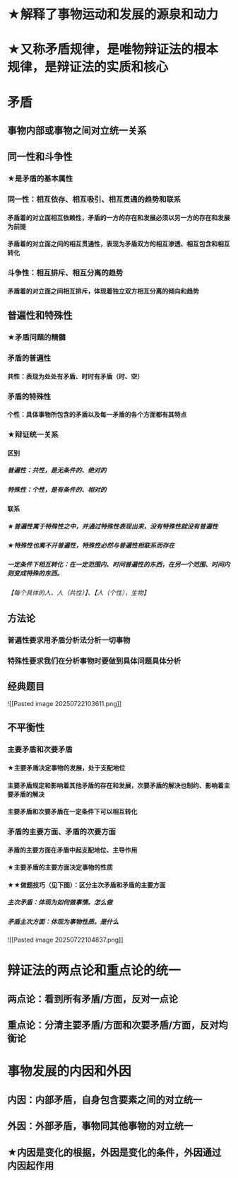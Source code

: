 # ★解释了事物运动和发展的源泉和动力
# ★又称矛盾规律，是唯物辩证法的根本规律，是辩证法的实质和核心
# 矛盾
## 事物内部或事物之间对立统一关系
## 同一性和斗争性
### ★是矛盾的基本属性
### 同一性：相互依存、相互吸引、相互贯通的趋势和联系
#### 矛盾着的对立面相互依赖性，矛盾的一方的存在和发展必须以另一方的存在和发展为前提
#### 矛盾着的对立面之间的相互贯通性，表现为矛盾双方的相互渗透、相互包含和相互转化
### 斗争性：相互排斥、相互分离的趋势
#### 矛盾着的对立面之间相互排斥，体现着独立双方相互分离的倾向和趋势
## 普遍性和特殊性
### ★矛盾问题的精髓
### 矛盾的普遍性
#### 共性：表现为处处有矛盾、时时有矛盾（时、空）
### 矛盾的特殊性
#### 个性：具体事物所包含的矛盾以及每一矛盾的各个方面都有其特点
### ★辩证统一关系
#### 区别
##### 普遍性：共性，是无条件的、绝对的
##### 特殊性：个性，是有条件的、相对的
#### 联系
##### ★普遍性寓于特殊性之中，并通过特殊性表现出来，没有特殊性就没有普遍性
##### ★特殊性也离不开普遍性，特殊性必然与普遍性相联系而存在
##### 一定条件下相互转化：在一定范围内、时间普遍性的东西，在另一个范围、时间内则变成特殊的东西。
###### 【每个具体的人、人（共性）】、【人（个性），生物】
## 方法论
### 普遍性要求用矛盾分析法分析一切事物
### 特殊性要求我们在分析事物时要做到具体问题具体分析
## 经典题目
![[Pasted image 20250722103611.png]]
## 不平衡性
### 主要矛盾和次要矛盾
#### ★主要矛盾决定事物的发展，处于支配地位
#### 主要矛盾规定和影响着其他矛盾的存在和发展，次要矛盾的解决也制约、影响着主要矛盾的解决
#### 主要矛盾和次要矛盾在一定条件下可以相互转化
### 矛盾的主要方面、矛盾的次要方面
#### 矛盾的主要方面在矛盾中起支配地位、主导作用
#### ★主要矛盾的主要方面决定事物的性质
#### ★★做题技巧（见下图）：区分主次矛盾和矛盾的主要方面
##### 主次矛盾：体现为如何做事情。怎么做
##### 矛盾主次方面：体现为事物性质。是什么
![[Pasted image 20250722104837.png]]
# 辩证法的两点论和重点论的统一
## 两点论：看到所有矛盾/方面，反对一点论
## 重点论：分清主要矛盾/方面和次要矛盾/方面，反对均衡论
# 事物发展的内因和外因
## 内因：内部矛盾，自身包含要素之间的对立统一
## 外因：外部矛盾，事物同其他事物的对立统一
## ★内因是变化的根据，外因是变化的条件，外因通过内因起作用